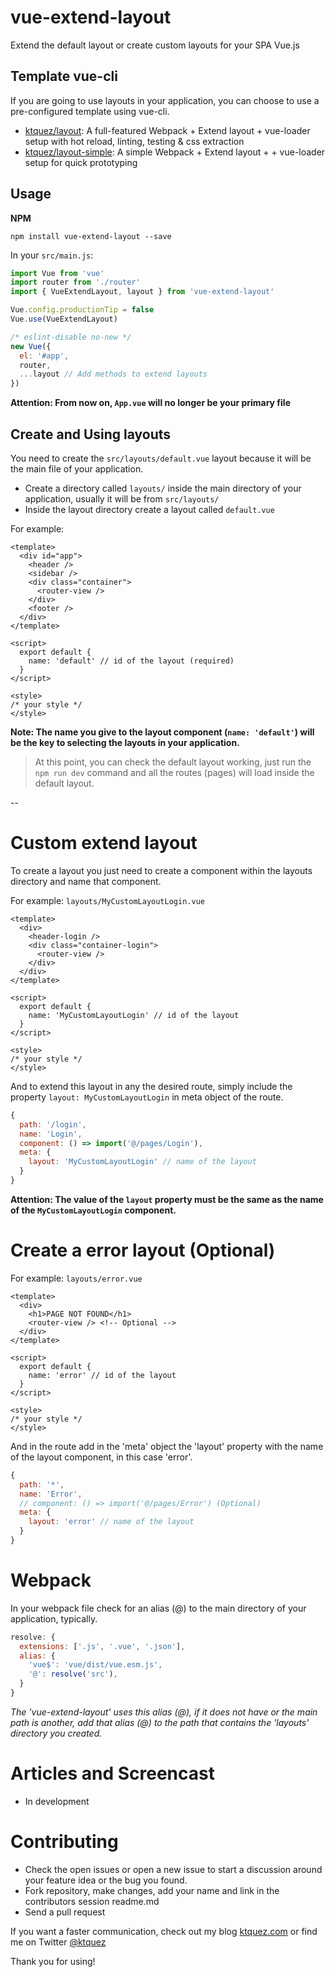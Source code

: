 # vue-extend-layout
Extend the default layout or create custom layouts for your SPA Vue.js

## Template vue-cli

If you are going to use layouts in your application, you can choose to use a pre-configured template using vue-cli.
- [ktquez/layout](https://github.com/ktquez/layout): A full-featured Webpack + Extend layout + vue-loader setup with hot reload, linting, testing & css extraction
- [ktquez/layout-simple](https://github.com/ktquez/layout-simple): A simple Webpack + Extend layout + + vue-loader setup for quick prototyping

## Usage

**NPM**
```shell
npm install vue-extend-layout --save
```

In your `src/main.js`:
```javascript
import Vue from 'vue'
import router from './router'
import { VueExtendLayout, layout } from 'vue-extend-layout'

Vue.config.productionTip = false
Vue.use(VueExtendLayout)

/* eslint-disable no-new */
new Vue({
  el: '#app',
  router,
  ...layout // Add methods to extend layouts
})

```

**Attention: From now on, `App.vue` will no longer be your primary file**

## Create and Using layouts
You need to create the `src/layouts/default.vue` layout because it will be the main file of your application.
- Create a directory called `layouts/` inside the main directory of your application, usually it will be from `src/layouts/`
- Inside the layout directory create a layout called `default.vue`  

For example:

```vue
<template>
  <div id="app">
    <header />
    <sidebar />
    <div class="container">
      <router-view />
    </div>
    <footer />
  </div>
</template>

<script>
  export default {
    name: 'default' // id of the layout (required)
  }
</script>

<style>
/* your style */
</style>
```

**Note: The name you give to the layout component (`name: 'default'`) will be the key to selecting the layouts in your application.**

> At this point, you can check the default layout working, just run the `npm run dev` command and all the routes (pages) will load inside the default layout.

--

# Custom extend layout
To create a layout you just need to create a component within the layouts directory and name that component.  

For example:
`layouts/MyCustomLayoutLogin.vue`

```vue
<template>
  <div>
    <header-login />
    <div class="container-login">
      <router-view />
    </div>
  </div>
</template>

<script>
  export default {
    name: 'MyCustomLayoutLogin' // id of the layout
  }
</script>

<style>
/* your style */
</style>
```

And to extend this layout in any the desired route, simply include the property `layout: MyCustomLayoutLogin` in meta object of the route.
```javascript
{
  path: '/login',
  name: 'Login',
  component: () => import('@/pages/Login'),
  meta: {
    layout: 'MyCustomLayoutLogin' // name of the layout
  }
}
```

**Attention: The value of the `layout` property must be the same as the name of the `MyCustomLayoutLogin` component.**

# Create a error layout (Optional)
For example:
`layouts/error.vue`

```vue
<template>
  <div>
    <h1>PAGE NOT FOUND</h1>
    <router-view /> <!-- Optional -->
  </div>
</template>

<script>
  export default {
    name: 'error' // id of the layout
  }
</script>

<style>
/* your style */
</style>
```

And in the route add in the 'meta' object the 'layout' property with the name of the layout component, in this case 'error'.
```javascript
{
  path: '*',
  name: 'Error',
  // component: () => import('@/pages/Error') (Optional)
  meta: {
    layout: 'error' // name of the layout
  }
}
```

# Webpack
In your webpack file check for an alias (@) to the main directory of your application, typically.
```javascript
resolve: {
  extensions: ['.js', '.vue', '.json'],
  alias: {
    'vue$': 'vue/dist/vue.esm.js',
    '@': resolve('src'),
  }
}
```

*The 'vue-extend-layout' uses this alias (@), if it does not have or the main path is another, add that alias (@) to the path that contains the 'layouts' directory you created.*

# Articles and Screencast

- In development

# Contributing

- Check the open issues or open a new issue to start a discussion around your feature idea or the bug you found.
- Fork repository, make changes, add your name and link in the contributors session readme.md
- Send a pull request

If you want a faster communication, check out my blog [ktquez.com](https://ktquez.com) or find me on Twitter [@ktquez](https://twitter.com/ktquez)

Thank you for using!

